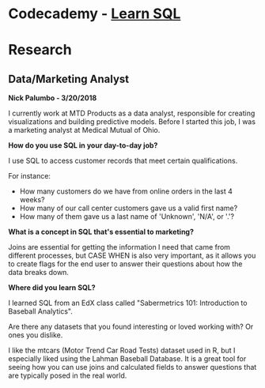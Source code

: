 # Codecademy - [Learn SQL](https://www.codecademy.com/learn/learn-sql)

# Research

## Data/Marketing Analyst

**Nick Palumbo - 3/20/2018**

I currently work at MTD Products as a data analyst, responsible for creating visualizations and building predictive models. Before I started this job, I was a marketing analyst at Medical Mutual of Ohio.

**How do you use SQL in your day-to-day job?**

I use SQL to access customer records that meet certain qualifications. 

For instance:

- How many customers do we have from online orders in the last 4 weeks?
- How many of our call center customers gave us a valid first name?
- How many of them gave us a last name of 'Unknown', 'N/A', or '.'?

**What is a concept in SQL that's essential to marketing?**

Joins are essential for getting the information I need that came from different processes, but CASE WHEN is also very important, as it allows you to create flags for the end user to answer their questions about how the data breaks down.

**Where did you learn SQL?**

I learned SQL from an EdX class called "Sabermetrics 101: Introduction to Baseball Analytics".

Are there any datasets that you found interesting or loved working with? Or ones you dislike.

I like the mtcars (Motor Trend Car Road Tests) dataset used in R, but I especially liked using the Lahman Baseball Database. It is a great tool for seeing how you can use joins and calculated fields to answer questions that are typically posed in the real world.
